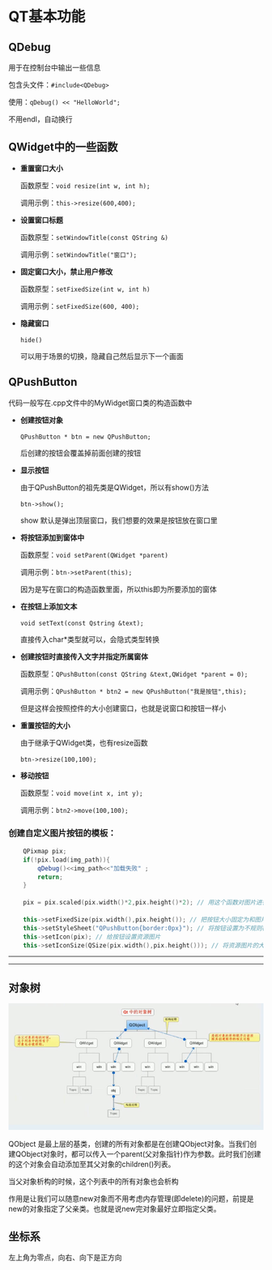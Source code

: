 # QT基本功能

## QDebug
用于在控制台中输出一些信息

包含头文件：`#include<QDebug>`

使用：`qDebug() << "HelloWorld";`

不用endl，自动换行

## QWidget中的一些函数

- **重置窗口大小**

    函数原型：`void resize(int w, int h);`

    调用示例：`this->resize(600,400);`

- **设置窗口标题**

    函数原型：`setWindowTitle(const QString &)`

    调用示例：`setWindowTitle("窗口");`

- **固定窗口大小，禁止用户修改**

    函数原型：`setFixedSize(int w, int h)`

    调用示例：`setFixedSize(600, 400);`

- **隐藏窗口**

    `hide()`

    可以用于场景的切换，隐藏自己然后显示下一个画面

## QPushButton

代码一般写在.cpp文件中的MyWidget窗口类的构造函数中

- **创建按钮对象**

    `QPushButton * btn = new QPushButton;`

    后创建的按钮会覆盖掉前面创建的按钮

- **显示按钮**

    由于QPushButton的祖先类是QWidget，所以有show()方法

    `btn->show();`

    show 默认是弹出顶层窗口，我们想要的效果是按钮放在窗口里

- **将按钮添加到窗体中**

    函数原型：`void setParent(QWidget *parent)`

    调用示例：`btn->setParent(this);`

    因为是写在窗口的构造函数里面，所以this即为所要添加的窗体

- **在按钮上添加文本**

    `void setText(const Qstring &text);`

    直接传入char*类型就可以，会隐式类型转换

- **创建按钮时直接传入文字并指定所属窗体**

    函数原型：`QPushButton(const QString &text,QWidget *parent = 0);`
    
    调用示例：`QPushButton * btn2 = new QPushButton("我是按钮",this);`

    但是这样会按照控件的大小创建窗口，也就是说窗口和按钮一样小


- **重置按钮的大小**

    由于继承于QWidget类，也有resize函数

    `btn->resize(100,100);`
    
- **移动按钮**

    函数原型：`void move(int x, int y);`

    调用示例：`btn2->move(100,100);`

### 创建自定义图片按钮的模板：
```C++
    QPixmap pix;
    if(!pix.load(img_path)){
        qDebug()<<img_path<<"加载失败" ;
        return;
    }

    pix = pix.scaled(pix.width()*2,pix.height()*2); // 用这个函数对图片进行缩放

    this->setFixedSize(pix.width(),pix.height()); // 把按钮大小固定为和图片一样大
    this->setStyleSheet("QPushButton{border:0px}"); // 将按钮设置为不规则样式，不然按钮永远是方的，无法适配图片
    this->setIcon(pix); // 给按钮设置资源图片
    this->setIconSize(QSize(pix.width(),pix.height())); // 将资源图片的大小设置为和原图片一样大
```

***
***


## 对象树

<img src="./QT对象树.jpg">

QObject 是最上层的基类，创建的所有对象都是在创建QObject对象。当我们创建QObject对象时，都可以传入一个parent(父对象指针)作为参数。此时我们创建的这个对象会自动添加至其父对象的children()列表。

当父对象析构的时候，这个列表中的所有对象也会析构

作用是让我们可以随意new对象而不用考虑内存管理(即delete)的问题，前提是new的对象指定了父亲类。也就是说new完对象最好立即指定父类。

## 坐标系

左上角为零点，向右、向下是正方向







